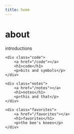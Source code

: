 ```yaml
---
title: home
---
```


<div class="home">
    <div class="about">
        <a href="/about"></a>
        <h1>about</h1>
        <p>introductions</p>
    </div>

    <div class="code">
        <a href="/code"></a>
        <h1>code</h1>
        <p>bits and symbols</p>
    </div>

    <div class="notes">
        <a href="/notes"></a>
        <h1>notes</h1>
        <p>this and that</p>
    </div>

    <div class="favorites">
        <a href="/favorites"></a>
        <h1>favorites</h1>
        <p>the bee's knees</p>
    </div>
</div>


